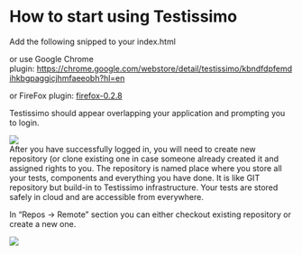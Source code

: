 # How to start using Testissimo

Add the following snipped to your index.html

<script id="testissimo" src="https://app.testissimo.io/testissimo.min.js"></script>

or use Google Chrome plugin: https://chrome.google.com/webstore/detail/testissimo/kbndfdpfemdihkbgpaggicjhmfaeeobh?hl=en

or FireFox plugin: [firefox-0.2.8](https://www.dropbox.com/s/x80m0fzcprgplau/testissimo-0.2.8-an%2Bfx.xpi?dl=1)

Testissimo should appear overlapping your application and prompting you to login. 

![](/cmsimages/rkh4mL5zQ/699x688.png)  
After you have successfully logged in, you will need to create new repository (or clone existing one in case someone already created it and assigned rights to you. The repository is named place where you store all your tests, components and everything you have done. It is like GIT repository but build-in to Testissimo infrastructure. Your tests are stored safely in cloud and are accessible from everywhere.

In “Repos -> Remote” section you can either checkout existing repository or create a new one.
 




![](/cmsimages/SkYk_85G7/468x154.png)  
